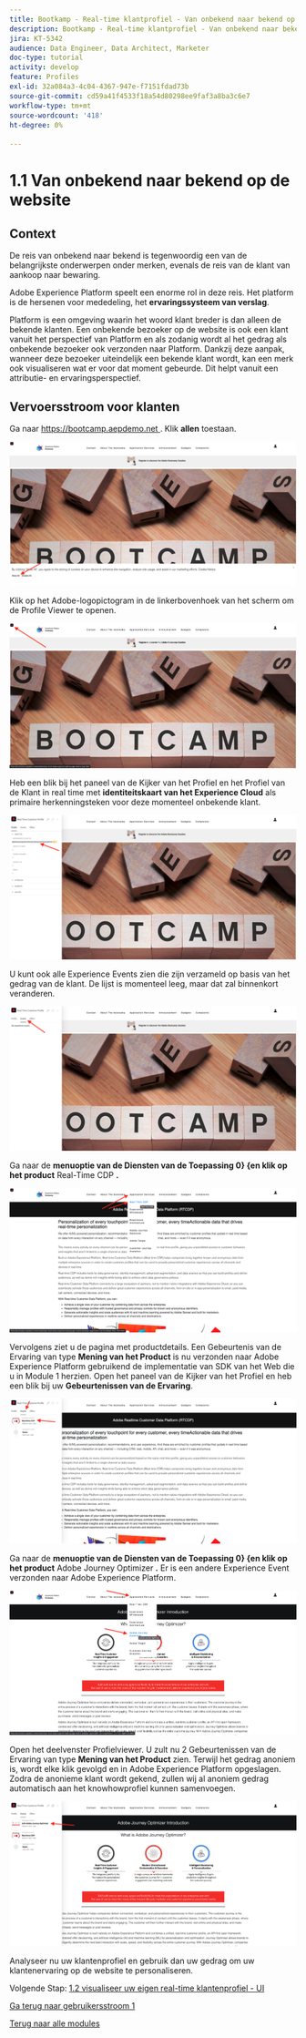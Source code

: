 ```yaml
---
title: Bootkamp - Real-time klantprofiel - Van onbekend naar bekend op de website
description: Bootkamp - Real-time klantprofiel - Van onbekend naar bekend op de website
jira: KT-5342
audience: Data Engineer, Data Architect, Marketer
doc-type: tutorial
activity: develop
feature: Profiles
exl-id: 32a084a3-4c04-4367-947e-f7151fdad73b
source-git-commit: cd59a41f4533f18a54d80298ee9faf3a8ba3c6e7
workflow-type: tm+mt
source-wordcount: '418'
ht-degree: 0%

---
```


# 1.1 Van onbekend naar bekend op de website

## Context

De reis van onbekend naar bekend is tegenwoordig een van de belangrijkste onderwerpen onder merken, evenals de reis van de klant van aankoop naar bewaring.

Adobe Experience Platform speelt een enorme rol in deze reis. Het platform is de hersenen voor mededeling, het **ervaringssysteem van verslag**.

Platform is een omgeving waarin het woord klant breder is dan alleen de bekende klanten. Een onbekende bezoeker op de website is ook een klant vanuit het perspectief van Platform en als zodanig wordt al het gedrag als onbekende bezoeker ook verzonden naar Platform. Dankzij deze aanpak, wanneer deze bezoeker uiteindelijk een bekende klant wordt, kan een merk ook visualiseren wat er voor dat moment gebeurde. Dit helpt vanuit een attributie- en ervaringsperspectief.

## Vervoersstroom voor klanten

Ga naar [ https://bootcamp.aepdemo.net ](https://publish9122.adobedemo.com/content/aep-bootcamp-experience/language-masters/en.html). Klik **allen** toestaan.

![ DSN ](./images/web8.png)

Klik op het Adobe-logopictogram in de linkerbovenhoek van het scherm om de Profile Viewer te openen.

![ Demo ](./images/pv1.png)

Heb een blik bij het paneel van de Kijker van het Profiel en het Profiel van de Klant in real time met **identiteitskaart van het Experience Cloud** als primaire herkenningsteken voor deze momenteel onbekende klant.

![ Demo ](./images/pv2.png)

U kunt ook alle Experience Events zien die zijn verzameld op basis van het gedrag van de klant. De lijst is momenteel leeg, maar dat zal binnenkort veranderen.

![ Demo ](./images/pv3.png)

Ga naar de **menuoptie van de Diensten van de Toepassing 0&rbrace; &lbrace;en klik op het product** Real-Time CDP **.**

![ Demo ](./images/pv4.png)

Vervolgens ziet u de pagina met productdetails. Een Gebeurtenis van de Ervaring van type **Mening van het Product** is nu verzonden naar Adobe Experience Platform gebruikend de implementatie van SDK van het Web die u in Module 1 herzien. Open het paneel van de Kijker van het Profiel en heb een blik bij uw **Gebeurtenissen van de Ervaring**.

![ Demo ](./images/pv5.png)

Ga naar de **menuoptie van de Diensten van de Toepassing 0&rbrace; &lbrace;en klik op het product** Adobe Journey Optimizer **.** Er is een andere Experience Event verzonden naar Adobe Experience Platform.

![ Demo ](./images/pv7.png)

Open het deelvenster Profielviewer. U zult nu 2 Gebeurtenissen van de Ervaring van type **Mening van het Product** zien. Terwijl het gedrag anoniem is, wordt elke klik gevolgd en in Adobe Experience Platform opgeslagen. Zodra de anonieme klant wordt gekend, zullen wij al anoniem gedrag automatisch aan het knowhowprofiel kunnen samenvoegen.

![ Demo ](./images/pv8.png)

Analyseer nu uw klantenprofiel en gebruik dan uw gedrag om uw klantenervaring op de website te personaliseren.

Volgende Stap: [ 1.2 visualiseer uw eigen real-time klantenprofiel - UI ](./ex2.md)

[Ga terug naar gebruikersstroom 1](./uc1.md)

[Terug naar alle modules](../../overview.md)
